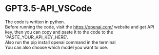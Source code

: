 # GPT3.5-API_VSCode

The code is written in python. <br/>
Before running the code, visit the https://openai.com/ website and get API key, then you can copy and paste it to the code to the 'PASTE_YOUR_API_KEY_HERE'. <br/>
Also run the pip install openai command in the terminal<br/>
You can also choose which model you want to use. <br/>
